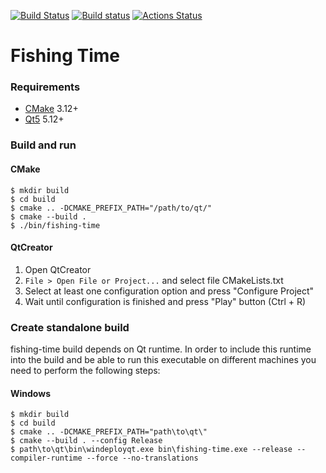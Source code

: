 [![Build Status](https://travis-ci.org/aobolensk/fishing-time.svg?branch=master)](https://travis-ci.org/aobolensk/fishing-time)
[![Build status](https://ci.appveyor.com/api/projects/status/dmb4hl04kuy7h1li?svg=true)](https://ci.appveyor.com/project/aobolensk/fishing-time)
[![Actions Status](https://github.com/aobolensk/fishing-time/workflows/Build%20application/badge.svg)](https://github.com/aobolensk/fishing-time/actions)

# Fishing Time

### Requirements
- [CMake](https://cmake.org/download/) 3.12+
- [Qt5](https://www.qt.io/download) 5.12+

### Build and run

#### CMake

```console
$ mkdir build
$ cd build
$ cmake .. -DCMAKE_PREFIX_PATH="/path/to/qt/"
$ cmake --build .
$ ./bin/fishing-time
```

#### QtCreator

1. Open QtCreator
1. `File > Open File or Project...` and select file CMakeLists.txt
1. Select at least one configuration option and press "Configure Project"
1. Wait until configuration is finished and press "Play" button (Ctrl + R)

### Create standalone build
fishing-time build depends on Qt runtime. In order to include this runtime into the build and be able to run this executable on different machines you need to perform the following steps:

#### Windows

```console
$ mkdir build
$ cd build
$ cmake .. -DCMAKE_PREFIX_PATH="path\to\qt\"
$ cmake --build . --config Release
$ path\to\qt\bin\windeployqt.exe bin\fishing-time.exe --release --compiler-runtime --force --no-translations
```

